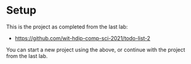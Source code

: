 # Setup

This is the project as completed from the last lab:

- <https://github.com/wit-hdip-comp-sci-2021/todo-list-2>

You can start a new project using the above, or continue with the project from the last lab.
